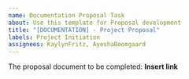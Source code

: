 ```yaml
---
name: Documentation Proposal Task
about: Use this template for Proposal development
title: "[DOCUMENTATION] - Project Proposal"
labels: Project Initiation
assignees: KaylynFritz, AyeshaBoomgaard
---
```


The proposal document to be completed:
**Insert link**